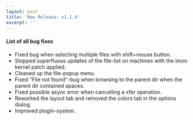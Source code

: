 ```yaml
---
layout: post
title: 'New Release: v1.1.4'
excerpt: ''
---
```


#### List of all bug fixes

* Fixed bug when selecting multiple files with shift+mouse button.
* Stopped superfluous updates of the file-list on machines with the imon kernel patch applied.
* Cleaned up the file-popup menu.
* Fixed "File not found"-bug when browsing to the parent dir when the parent dir contained spaces.
* Fixed possible async error when cancelling a xfer operation.
* Reworked the layout tab and removed the colors tab in the options dialog.
* Improved plugin-system.

